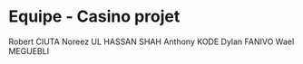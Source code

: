 # Equipe - Casino projet
Robert CIUTA 
Noreez UL HASSAN SHAH
Anthony KODE
Dylan FANIVO
Wael MEGUEBLI
